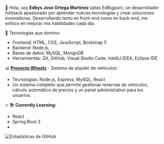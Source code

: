 👋 Hola, soy **Edbys Jose Ortega Martinez** (alias EdBigpun), un desarrollador fullstack apasionado por aprender nuevas tecnologías y crear soluciones innovadoras. Desarrollando tanto en front-end como en back-end, me enfoco en mejorar mis habilidades cada día.

🚀 Tecnologías que domino:
- Frontend: HTML, CSS, JavaScript, Bootstrap 5
- Backend: Node.js,
- Bases de datos: MySQL, MongoDB
- Herramientas: Git, GitHub, Visual Studio Code, IntelliJ IDEA, Eclipse IDE

📊 **[Proyecto Wheelz](https://github.com/EdBigpun/wheelz)** - Sistema de alquiler de vehículos:
- Tecnologías: Node.js, Express, MySQL, React
- Un sistema completo que permite gestionar reservas de vehículos, cálculo automático de precios y un panel administrativo para los usuarios.

🔥 📚 **Currently Learning:**
- React
- Spring Boot 3
- 


![Estadísticas de GitHub](https://github-readme-stats.vercel.app/api?username=EdBigpun&show_icons=true&theme=radical)

